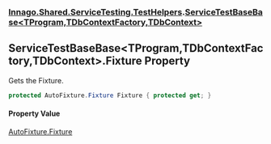 ### [Innago\.Shared\.ServiceTesting\.TestHelpers](../index.md 'Innago\.Shared\.ServiceTesting\.TestHelpers').[ServiceTestBaseBase&lt;TProgram,TDbContextFactory,TDbContext&gt;](index.md 'Innago\.Shared\.ServiceTesting\.TestHelpers\.ServiceTestBaseBase\<TProgram,TDbContextFactory,TDbContext\>')

## ServiceTestBaseBase\<TProgram,TDbContextFactory,TDbContext\>\.Fixture Property

Gets the Fixture\.

```csharp
protected AutoFixture.Fixture Fixture { protected get; }
```

#### Property Value
[AutoFixture\.Fixture](https://learn.microsoft.com/en-us/dotnet/api/autofixture.fixture 'AutoFixture\.Fixture')